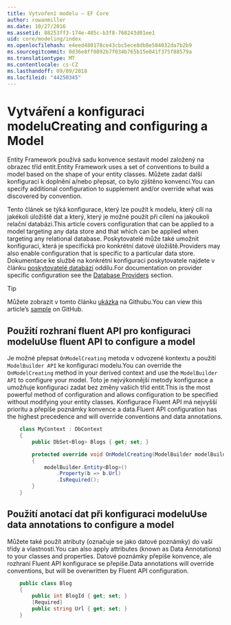```yaml
---
title: Vytvoření modelu – EF Core
author: rowanmiller
ms.date: 10/27/2016
ms.assetid: 88253ff3-174e-485c-b3f8-768243d01ee1
uid: core/modeling/index
ms.openlocfilehash: e4eed480178ce43cbc5ece8db8e584032da7b2b9
ms.sourcegitcommit: 0d36e8ff0892b7f034b765b15e041f375f88579a
ms.translationtype: MT
ms.contentlocale: cs-CZ
ms.lasthandoff: 09/09/2018
ms.locfileid: "44250345"
---
```

# <a name="creating-and-configuring-a-model"></a><span data-ttu-id="becf3-102">Vytváření a konfiguraci modelu</span><span class="sxs-lookup"><span data-stu-id="becf3-102">Creating and configuring a Model</span></span>

<span data-ttu-id="becf3-103">Entity Framework používá sadu konvence sestavit model založený na obrazec tříd entit.</span><span class="sxs-lookup"><span data-stu-id="becf3-103">Entity Framework uses a set of conventions to build a model based on the shape of your entity classes.</span></span> <span data-ttu-id="becf3-104">Můžete zadat další konfiguraci k doplnění a/nebo přepsat, co bylo zjištěno konvencí.</span><span class="sxs-lookup"><span data-stu-id="becf3-104">You can specify additional configuration to supplement and/or override what was discovered by convention.</span></span>

<span data-ttu-id="becf3-105">Tento článek se týká konfigurace, který lze použít k modelu, který cílí na jakékoli úložiště dat a který, který je možné použít při cílení na jakoukoli relační databázi.</span><span class="sxs-lookup"><span data-stu-id="becf3-105">This article covers configuration that can be applied to a model targeting any data store and that which can be applied when targeting any relational database.</span></span> <span data-ttu-id="becf3-106">Poskytovatelé může také umožnit konfiguraci, která je specifická pro konkrétní datové úložiště.</span><span class="sxs-lookup"><span data-stu-id="becf3-106">Providers may also enable configuration that is specific to a particular data store.</span></span> <span data-ttu-id="becf3-107">Dokumentace ke službě na konkrétní konfiguraci poskytovatele najdete v článku [poskytovatelé databází](../providers/index.md) oddílu.</span><span class="sxs-lookup"><span data-stu-id="becf3-107">For documentation on provider specific configuration see the [Database Providers](../providers/index.md) section.</span></span>

> [!TIP]  
> <span data-ttu-id="becf3-108">Můžete zobrazit v tomto článku [ukázka](https://github.com/aspnet/EntityFramework.Docs/tree/master/samples) na Githubu.</span><span class="sxs-lookup"><span data-stu-id="becf3-108">You can view this article’s [sample](https://github.com/aspnet/EntityFramework.Docs/tree/master/samples) on GitHub.</span></span>

## <a name="use-fluent-api-to-configure-a-model"></a><span data-ttu-id="becf3-109">Použití rozhraní fluent API pro konfiguraci modelu</span><span class="sxs-lookup"><span data-stu-id="becf3-109">Use fluent API to configure a model</span></span>

<span data-ttu-id="becf3-110">Je možné přepsat `OnModelCreating` metoda v odvozené kontextu a použití `ModelBuilder API` ke konfiguraci modelu.</span><span class="sxs-lookup"><span data-stu-id="becf3-110">You can override the `OnModelCreating` method in your derived context and use the `ModelBuilder API` to configure your model.</span></span> <span data-ttu-id="becf3-111">Toto je nejvýkonnější metody konfigurace a umožňuje konfiguraci zadat bez změny vašich tříd entit.</span><span class="sxs-lookup"><span data-stu-id="becf3-111">This is the most powerful method of configuration and allows configuration to be specified without modifying your entity classes.</span></span> <span data-ttu-id="becf3-112">Konfigurace Fluent API má nejvyšší prioritu a přepíše poznámky konvence a data.</span><span class="sxs-lookup"><span data-stu-id="becf3-112">Fluent API configuration has the highest precedence and will override conventions and data annotations.</span></span>

<!-- [!code-csharp[Main](samples/core/Modeling/FluentAPI/Samples/Required.cs?range=5-15&highlight=5-10)] -->

``` csharp
    class MyContext : DbContext
    {
        public DbSet<Blog> Blogs { get; set; }

        protected override void OnModelCreating(ModelBuilder modelBuilder)
        {
            modelBuilder.Entity<Blog>()
                .Property(b => b.Url)
                .IsRequired();
        }
    }
```

## <a name="use-data-annotations-to-configure-a-model"></a><span data-ttu-id="becf3-113">Použití anotací dat při konfiguraci modelu</span><span class="sxs-lookup"><span data-stu-id="becf3-113">Use data annotations to configure a model</span></span>

<span data-ttu-id="becf3-114">Můžete také použít atributy (označuje se jako datové poznámky) do vaší třídy a vlastnosti.</span><span class="sxs-lookup"><span data-stu-id="becf3-114">You can also apply attributes (known as Data Annotations) to your classes and properties.</span></span> <span data-ttu-id="becf3-115">Datové poznámky přepíše konvence, ale rozhraní Fluent API konfigurace se přepíše.</span><span class="sxs-lookup"><span data-stu-id="becf3-115">Data annotations will override conventions, but will be overwritten by Fluent API configuration.</span></span>

<!-- [!code-csharp[Main](samples/core/Modeling/DataAnnotations/Samples/Required.cs?range=11-16&highlight=4)] -->
``` csharp
    public class Blog
    {
        public int BlogId { get; set; }
        [Required]
        public string Url { get; set; }
    }
```
